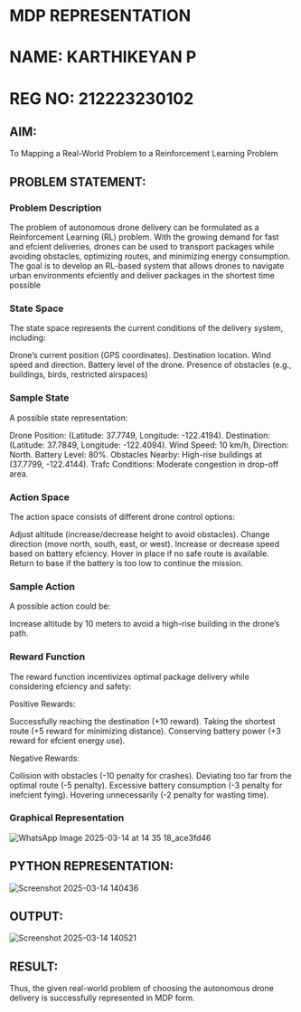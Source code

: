 # MDP REPRESENTATION
# NAME: KARTHIKEYAN P
# REG NO: 212223230102
## AIM:
To Mapping a Real-World Problem to a Reinforcement Learning Problem

## PROBLEM STATEMENT:

### Problem Description
The problem of autonomous drone delivery can be formulated as a Reinforcement Learning (RL) problem. With the growing demand for fast
and efcient deliveries, drones can be used to transport packages while avoiding obstacles, optimizing routes, and minimizing energy
consumption. The goal is to develop an RL-based system that allows drones to navigate urban environments efciently and deliver packages in
the shortest time possible

### State Space
The state space represents the current conditions of the delivery system, including:

Drone’s current position (GPS coordinates).
Destination location.
Wind speed and direction.
Battery level of the drone.
Presence of obstacles (e.g., buildings, birds, restricted airspaces)
### Sample State
A possible state representation:

Drone Position: (Latitude: 37.7749, Longitude: -122.4194).
Destination: (Latitude: 37.7849, Longitude: -122.4094).
Wind Speed: 10 km/h, Direction: North.
Battery Level: 80%.
Obstacles Nearby: High-rise buildings at (37.7799, -122.4144).
Trafc Conditions: Moderate congestion in drop-off area.
### Action Space
The action space consists of different drone control options:

Adjust altitude (increase/decrease height to avoid obstacles).
Change direction (move north, south, east, or west).
Increase or decrease speed based on battery efciency.
Hover in place if no safe route is available.
Return to base if the battery is too low to continue the mission.
### Sample Action
A possible action could be:

Increase altitude by 10 meters to avoid a high-rise building in the drone’s path.
### Reward Function
The reward function incentivizes optimal package delivery while considering efciency and safety:

Positive Rewards:

Successfully reaching the destination (+10 reward).
Taking the shortest route (+5 reward for minimizing distance).
Conserving battery power (+3 reward for efcient energy use).

Negative Rewards:

Collision with obstacles (-10 penalty for crashes).
Deviating too far from the optimal route (-5 penalty).
Excessive battery consumption (-3 penalty for inefcient fying).
Hovering unnecessarily (-2 penalty for wasting time).
### Graphical Representation
![WhatsApp Image 2025-03-14 at 14 35 18_ace3fd46](https://github.com/user-attachments/assets/dfbe0e5e-cd1c-4a04-bcde-0406e38be490)


## PYTHON REPRESENTATION:
![Screenshot 2025-03-14 140436](https://github.com/user-attachments/assets/bbb08ed5-0c1f-4866-b77a-065ba356bfcc)

## OUTPUT:

![Screenshot 2025-03-14 140521](https://github.com/user-attachments/assets/797b937e-c1eb-4fc7-9fb2-d8284133b203)

## RESULT:
Thus, the given real-world problem of choosing the autonomous drone delivery is successfully represented in MDP form.
